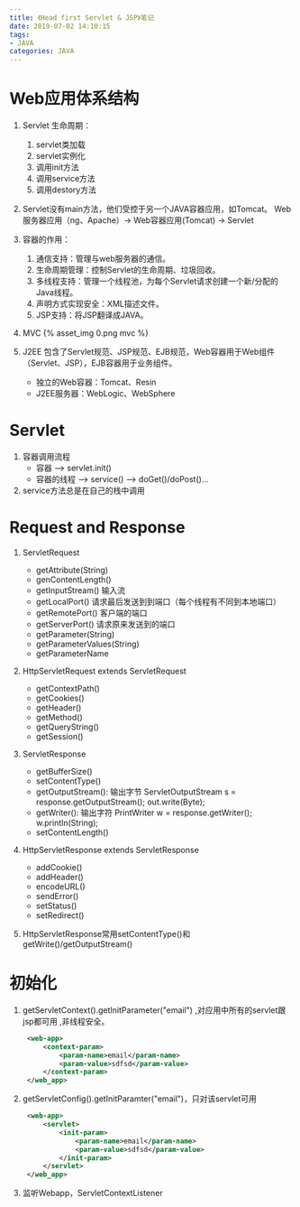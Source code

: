 ```yaml
---
title: 《Head first Servlet & JSP》笔记
date: 2019-07-02 14:10:15
tags:
- JAVA
categories: JAVA 
---
```

# Web应用体系结构
1. Servlet 生命周期：
    1. servlet类加载
    2. servlet实例化
    3. 调用init方法
    4. 调用service方法
    5. 调用destory方法

2. Servlet没有main方法，他们受控于另一个JAVA容器应用，如Tomcat。
    Web服务器应用（ng、Apache）-> Web容器应用(Tomcat) -> Servlet

3. 容器的作用：
    1. 通信支持：管理与web服务器的通信。
    2. 生命周期管理：控制Servlet的生命周期、垃圾回收。
    3. 多线程支持：管理一个线程池，为每个Servlet请求创建一个新/分配的Java线程。
    4. 声明方式实现安全：XML描述文件。
    5. JSP支持：将JSP翻译成JAVA。
4. MVC
{% asset_img 0.png mvc %}
5. J2EE 包含了Servlet规范、JSP规范、EJB规范，Web容器用于Web组件（Servlet、JSP），EJB容器用于业务组件。
    - 独立的Web容器：Tomcat、Resin
    - J2EE服务器：WebLogic、WebSphere

# Servlet
1. 容器调用流程
    - 容器 --> servlet.init() 
    - 容器的线程 --> service() --> doGet()/doPost()...
2. service方法总是在自己的栈中调用

# Request and Response
1. ServletRequest
    - getAttribute(String)
    - genContentLength()
    - getInputStream() 输入流
    - getLocalPort()  请求最后发送到到端口（每个线程有不同到本地端口）
    - getRemotePort() 客户端的端口
    - getServerPort() 请求原来发送到的端口
    - getParameter(String)
    - getParameterValues(String)
    - getParameterName
2. HttpServletRequest extends ServletRequest
    - getContextPath()
    - getCookies()
    - getHeader()
    - getMethod()
    - getQueryString()
    - getSession()

3. ServletResponse
    - getBufferSize()
    - setContentType()
    - getOutputStream(): 输出字节 ServletOutputStream s = response.getOutputStream(); out.write(Byte);
    - getWriter(): 输出字符 PrintWriter w = response.getWriter(); w.println(String);
    - setContentLength()

3. HttpServletResponse extends ServletResponse
    - addCookie()
    - addHeader()
    - encodeURL()
    - sendError()
    - setStatus()
    - setRedirect()
    
4. HttpServletResponse常用setContentType()和getWrite()/getOutputStream()

# 初始化
1. getServletContext().getInitParameter("email") ,对应用中所有的servlet跟jsp都可用 ,非线程安全。
   ```xml
    <web-app>
        <context-param>
            <param-name>email</param-name>
            <param-value>sdfsd</param-value>
        </context-param>
    </web_app>
   ```
2. getServletConfig().getInitParamter("email")，只对该servlet可用
   ```xml
    <web-app>
        <servlet>
            <init-param>
                <param-name>email</param-name>
                <param-value>sdfsd</param-value>
            </init-param>
        </servlet>
    </web_app>
   ```
3. 监听Webapp，ServletContextListener